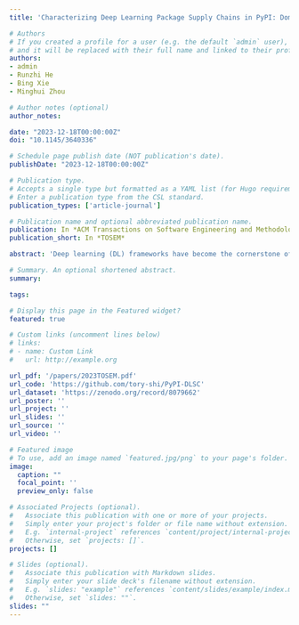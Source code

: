 ```yaml
---
title: 'Characterizing Deep Learning Package Supply Chains in PyPI: Domains, Clusters, and Disengagement'

# Authors
# If you created a profile for a user (e.g. the default `admin` user), write the username (folder name) here
# and it will be replaced with their full name and linked to their profile.
authors:
- admin
- Runzhi He
- Bing Xie
- Minghui Zhou

# Author notes (optional)
author_notes:

date: "2023-12-18T00:00:00Z"
doi: "10.1145/3640336"

# Schedule page publish date (NOT publication's date).
publishDate: "2023-12-18T00:00:00Z"

# Publication type.
# Accepts a single type but formatted as a YAML list (for Hugo requirements).
# Enter a publication type from the CSL standard.
publication_types: ['article-journal']

# Publication name and optional abbreviated publication name.
publication: In *ACM Transactions on Software Engineering and Methodology*
publication_short: In *TOSEM*

abstract: 'Deep learning (DL) frameworks have become the cornerstone of the rapidly developing DL field. Through installation dependencies specified in the distribution metadata, numerous packages directly or transitively depend on DL frameworks, layer after layer, forming DL package supply chains (SCs), which are critical for DL frameworks to remain competitive. However, vital knowledge on how to nurture and sustain DL package SCs is still lacking. Achieving this knowledge may help DL frameworks formulate effective measures to strengthen their SCs to remain competitive and shed light on dependency issues and practices in the DL SC for researchers and practitioners. In this paper, we explore the domains, clusters, and disengagement of packages in two representative PyPI DL package SCs to bridge this knowledge gap. We analyze the metadata of nearly six million PyPI package distributions and construct version-sensitive SCs for two popular DL frameworks: TensorFlow and PyTorch. We find that popular packages (measured by the number of monthly downloads) in the two SCs cover 34 domains belonging to eight categories. Applications, Infrastructure, and Sciences categories account for over 85% of popular packages in either SC and TensorFlow and PyTorch SC have developed specializations on Infrastructure and Applications packages respectively. We employ the Leiden community detection algorithm and detect 131 and 100 clusters in the two SCs. The clusters mainly exhibit four shapes: Arrow, Star, Tree, and Forest with increasing dependency complexity. Most clusters are Arrow or Star, while Tree and Forest clusters account for most packages (Tensorflow SC: 70.7%, PyTorch SC: 92.9%). We identify three groups of reasons why packages disengage from the SC (i.e., remove the DL framework and its dependents from their installation dependencies): dependency issues, functional improvements, and ease of installation. The most common reason in TensorFlow SC is dependency incompatibility and in PyTorch SC is to simplify functionalities and reduce installation size. Our study provides rich implications for DL framework vendors, researchers, and practitioners on the maintenance and dependency management practices of PyPI DL SCs.'

# Summary. An optional shortened abstract.
summary:

tags:

# Display this page in the Featured widget?
featured: true

# Custom links (uncomment lines below)
# links:
# - name: Custom Link
#   url: http://example.org

url_pdf: '/papers/2023TOSEM.pdf'
url_code: 'https://github.com/tory-shi/PyPI-DLSC'
url_dataset: 'https://zenodo.org/record/8079662'
url_poster: ''
url_project: ''
url_slides: ''
url_source: ''
url_video: ''

# Featured image
# To use, add an image named `featured.jpg/png` to your page's folder.
image:
  caption: ""
  focal_point: ''
  preview_only: false

# Associated Projects (optional).
#   Associate this publication with one or more of your projects.
#   Simply enter your project's folder or file name without extension.
#   E.g. `internal-project` references `content/project/internal-project/index.md`.
#   Otherwise, set `projects: []`.
projects: []

# Slides (optional).
#   Associate this publication with Markdown slides.
#   Simply enter your slide deck's filename without extension.
#   E.g. `slides: "example"` references `content/slides/example/index.md`.
#   Otherwise, set `slides: ""`.
slides: ""
---
```

